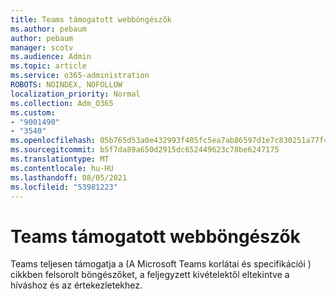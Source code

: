 ```yaml
---
title: Teams támogatott webböngészők
ms.author: pebaum
author: pebaum
manager: scotv
ms.audience: Admin
ms.topic: article
ms.service: o365-administration
ROBOTS: NOINDEX, NOFOLLOW
localization_priority: Normal
ms.collection: Adm_O365
ms.custom:
- "9001490"
- "3540"
ms.openlocfilehash: 05b765d53a0e432993f405fc5ea7ab86597d1e7c830251a77f4167a536d2b7dc
ms.sourcegitcommit: b5f7da89a650d2915dc652449623c78be6247175
ms.translationtype: MT
ms.contentlocale: hu-HU
ms.lasthandoff: 08/05/2021
ms.locfileid: "53981223"
---
```

# <a name="teams-supported-web-browsers"></a>Teams támogatott webböngészők

Teams teljesen támogatja a (A Microsoft Teams korlátai [](https://docs.microsoft.com/microsoftteams/limits-specifications-teams#browsers)és specifikációi ) cikkben felsorolt böngészőket, a feljegyzett kivételektől eltekintve a híváshoz és az értekezletekhez.